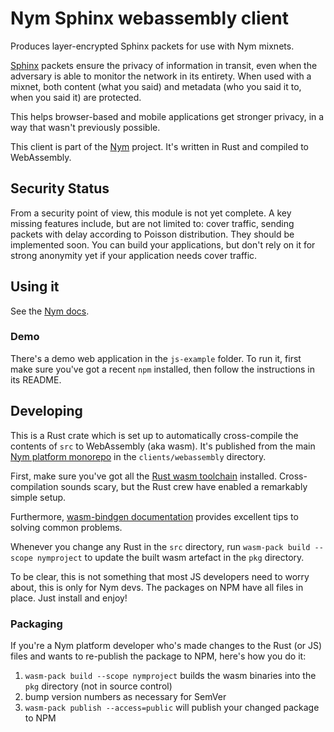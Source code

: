 # Nym Sphinx webassembly client

Produces layer-encrypted Sphinx packets for use with Nym mixnets. 

[Sphinx](http://www0.cs.ucl.ac.uk/staff/G.Danezis/papers/sphinx-eprint.pdf) packets ensure the privacy of information in transit, even when the adversary is able to monitor the network in its entirety. When used with a mixnet, both content (what you said) and metadata (who you said it to, when you said it) are protected.

This helps browser-based and mobile applications get stronger privacy, in a way that wasn't previously possible.

This client is part of the [Nym](https://nymtech.net/docs) project. It's written in Rust and compiled to WebAssembly.

## Security Status 

From a security point of view, this module is not yet complete. A key missing features include, but are not limited to: cover traffic, sending packets with delay according to Poisson distribution. 
They should be implemented soon. You can build your applications, but don't rely on it for strong anonymity yet if your application needs cover traffic.

## Using it

See the [Nym docs](https://nymtech.net/docs).

### Demo

There's a demo web application in the `js-example` folder. To run it, first make sure you've got a recent `npm` installed, then follow the instructions in its README.

## Developing

This is a Rust crate which is set up to automatically cross-compile the contents of `src` to WebAssembly (aka wasm). It's published from the main [Nym platform monorepo](https://github.com/nymtech/nym) in the `clients/webassembly` directory.

First, make sure you've got all the [Rust wasm toolchain](https://rustwasm.github.io/docs/book/) installed. Cross-compilation sounds scary, but the Rust crew have enabled a remarkably simple setup.

Furthermore, [wasm-bindgen documentation](https://rustwasm.github.io/docs/wasm-bindgen/) provides excellent tips to solving common problems.

Whenever you change any Rust in the `src` directory, run `wasm-pack build --scope nymproject` to update the built wasm artefact in the `pkg` directory.

To be clear, this is not something that most JS developers need to worry about, this is only for Nym devs. The packages on NPM have all files in place. Just install and enjoy!

### Packaging

If you're a Nym platform developer who's made changes to the Rust (or JS) files and wants to re-publish the package to NPM, here's how you do it: 

1. `wasm-pack build --scope nymproject` builds the wasm binaries into the `pkg` directory (not in source control)
2. bump version numbers as necessary for SemVer
3. `wasm-pack publish --access=public` will publish your changed package to NPM
